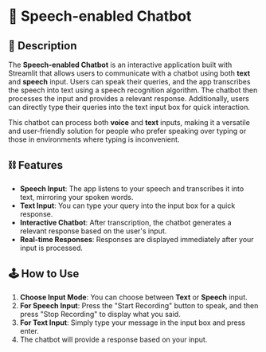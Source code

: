 # 💬 Speech-enabled Chatbot

## 📝 Description

The **Speech-enabled Chatbot** is an interactive application built with Streamlit that allows users to communicate with a chatbot using both **text** and **speech** input. Users can speak their queries, and the app transcribes the speech into text using a speech recognition algorithm. The chatbot then processes the input and provides a relevant response. Additionally, users can directly type their queries into the text input box for quick interaction.

This chatbot can process both **voice** and **text** inputs, making it a versatile and user-friendly solution for people who prefer speaking over typing or those in environments where typing is inconvenient.

## ⛓️ Features

- **Speech Input**: The app listens to your speech and transcribes it into text, mirroring your spoken words.
- **Text Input**: You can type your query into the input box for a quick response.
- **Interactive Chatbot**: After transcription, the chatbot generates a relevant response based on the user's input.
- **Real-time Responses**: Responses are displayed immediately after your input is processed.

## 🕹️ How to Use

1. **Choose Input Mode**: You can choose between **Text** or **Speech** input.
2. **For Speech Input**: Press the "Start Recording" button to speak, and then press "Stop Recording" to display what you said.
3. **For Text Input**: Simply type your message in the input box and press enter.
4. The chatbot will provide a response based on your input.

